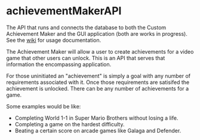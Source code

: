 # achievementMakerAPI
The API that runs and connects the database to both the Custom Achievement Maker and the GUI application (both are works in progress). See the [wiki](https://github.com/AlbertFraserV/achievementMakerAPI/wiki) for usage documentation. 

The Achievement Maker will allow a user to create achievements for a video game that other users can unlock. This is an API that serves that information the encompassing application. 

For those uninitiated an "achievement" is simply a goal with any number of requirements associated with it. Once those requirements are satisifed the achievement is unlocked. There can be any number of achievements for a game. 

Some examples would be like: 
* Completing World 1-1 in Super Mario Brothers without losing a life.
* Completing a game on the hardest difficulty.
* Beating a certain score on arcade games like Galaga and Defender.
